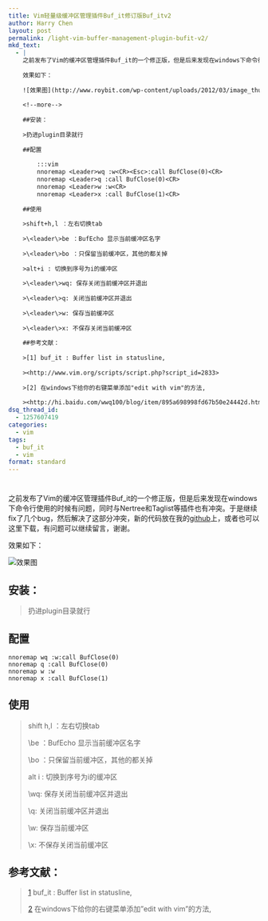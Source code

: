 ```yaml
---
title: Vim轻量级缓冲区管理插件Buf_it修订版Buf_itv2
author: Harry Chen
layout: post
permalink: /light-vim-buffer-management-plugin-bufit-v2/
mkd_text:
  - |
    之前发布了Vim的缓冲区管理插件Buf_it的一个修正版，但是后来发现在windows下命令行使用的时候有问题，同时与Nertree和Taglist等插件也有冲突。于是继续fix了几个bug，然后解决了这部分冲突，新的代码放在我的[github](https://github.com/BitRobt 'Bitrobt')上，或者也可以这里下载，有问题可以继续留言，谢谢。
    
    效果如下：
    
    ![效果图](http://www.roybit.com/wp-content/uploads/2012/03/image_thumb4.png "效果图")
    
    <!--more-->
    
    ##安装：
    
    >扔进plugin目录就行
    
    ##配置
    
    	:::vim
    	nnoremap <Leader>wq :w<CR><Esc>:call BufClose(0)<CR> 
    	nnoremap <Leader>q :call BufClose(0)<CR> 
    	nnoremap <Leader>w :w<CR> 
    	nnoremap <Leader>x :call BufClose(1)<CR>
    
    ##使用
    
    >shift+h,l ：左右切换tab
    
    >\<leader\>be ：BufEcho 显示当前缓冲区名字
    
    >\<leader\>bo ：只保留当前缓冲区，其他的都关掉
    
    >alt+i : 切换到序号为i的缓冲区
    
    >\<leader\>wq: 保存关闭当前缓冲区并退出
    
    >\<leader\>q: 关闭当前缓冲区并退出
    
    >\<leader\>w: 保存当前缓冲区
    
    >\<leader\>x: 不保存关闭当前缓冲区
    
    ##参考文献：
    
    >[1] buf_it : Buffer list in statusline,
    
    ><http://www.vim.org/scripts/script.php?script_id=2833>
    
    >[2] 在windows下给你的右键菜单添加"edit with vim"的方法,
    
    ><http://hi.baidu.com/wwq100/blog/item/895a698998fd67b50e24442d.html>
dsq_thread_id:
  - 1257607419
categories:
  - vim
tags:
  - buf_it
  - vim
format: standard
---
```

# 

之前发布了Vim的缓冲区管理插件Buf_it的一个修正版，但是后来发现在windows下命令行使用的时候有问题，同时与Nertree和Taglist等插件也有冲突。于是继续fix了几个bug，然后解决了这部分冲突，新的代码放在我的[github][1]上，或者也可以这里下载，有问题可以继续留言，谢谢。

效果如下：

![效果图][2]

## 安装：

> 扔进plugin目录就行

## 配置


    nnoremap wq :w:call BufClose(0)
    nnoremap q :call BufClose(0)
    nnoremap w :w
    nnoremap x :call BufClose(1)


## 使用

> shift h,l ：左右切换tab
>
> \be ：BufEcho 显示当前缓冲区名字
>
> \bo ：只保留当前缓冲区，其他的都关掉
>
> alt i : 切换到序号为i的缓冲区
>
> \wq: 保存关闭当前缓冲区并退出
>
> \q: 关闭当前缓冲区并退出
>
> \w: 保存当前缓冲区
>
> \x: 不保存关闭当前缓冲区

## 参考文献：

> [1] buf_it : Buffer list in statusline,
>
> 
>
> [2] 在windows下给你的右键菜单添加”edit with vim”的方法,
>
> 

   [1]: https://github.com/BitRobt (Bitrobt)
   [2]: http://www.roybit.com/wp-content/uploads/2012/03/image_thumb4.png (效果图)
